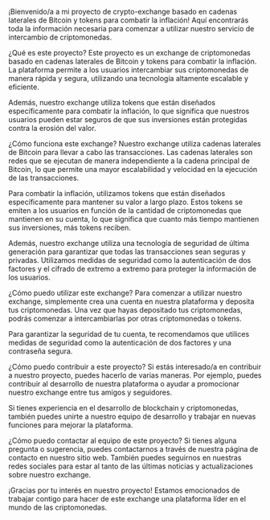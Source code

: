 ¡Bienvenido/a a mi proyecto de crypto-exchange basado en cadenas laterales de Bitcoin y tokens para combatir la inflación! Aquí encontrarás toda la información necesaria para comenzar a utilizar nuestro servicio de intercambio de criptomonedas.

¿Qué es este proyecto?
Este proyecto es un exchange de criptomonedas basado en cadenas laterales de Bitcoin y tokens para combatir la inflación. La plataforma permite a los usuarios intercambiar sus criptomonedas de manera rápida y segura, utilizando una tecnología altamente escalable y eficiente.

Además, nuestro exchange utiliza tokens que están diseñados específicamente para combatir la inflación, lo que significa que nuestros usuarios pueden estar seguros de que sus inversiones están protegidas contra la erosión del valor.

¿Cómo funciona este exchange?
Nuestro exchange utiliza cadenas laterales de Bitcoin para llevar a cabo las transacciones. Las cadenas laterales son redes que se ejecutan de manera independiente a la cadena principal de Bitcoin, lo que permite una mayor escalabilidad y velocidad en la ejecución de las transacciones.

Para combatir la inflación, utilizamos tokens que están diseñados específicamente para mantener su valor a largo plazo. Estos tokens se emiten a los usuarios en función de la cantidad de criptomonedas que mantienen en su cuenta, lo que significa que cuanto más tiempo mantienen sus inversiones, más tokens reciben.

Además, nuestro exchange utiliza una tecnología de seguridad de última generación para garantizar que todas las transacciones sean seguras y privadas. Utilizamos medidas de seguridad como la autenticación de dos factores y el cifrado de extremo a extremo para proteger la información de los usuarios.

¿Cómo puedo utilizar este exchange?
Para comenzar a utilizar nuestro exchange, simplemente crea una cuenta en nuestra plataforma y deposita tus criptomonedas. Una vez que hayas depositado tus criptomonedas, podrás comenzar a intercambiarlas por otras criptomonedas o tokens.

Para garantizar la seguridad de tu cuenta, te recomendamos que utilices medidas de seguridad como la autenticación de dos factores y una contraseña segura.

¿Cómo puedo contribuir a este proyecto?
Si estás interesado/a en contribuir a nuestro proyecto, puedes hacerlo de varias maneras. Por ejemplo, puedes contribuir al desarrollo de nuestra plataforma o ayudar a promocionar nuestro exchange entre tus amigos y seguidores.

Si tienes experiencia en el desarrollo de blockchain y criptomonedas, también puedes unirte a nuestro equipo de desarrollo y trabajar en nuevas funciones para mejorar la plataforma.

¿Cómo puedo contactar al equipo de este proyecto?
Si tienes alguna pregunta o sugerencia, puedes contactarnos a través de nuestra página de contacto en nuestro sitio web. También puedes seguirnos en nuestras redes sociales para estar al tanto de las últimas noticias y actualizaciones sobre nuestro exchange.

¡Gracias por tu interés en nuestro proyecto! Estamos emocionados de trabajar contigo para hacer de este exchange una plataforma líder en el mundo de las criptomonedas.
